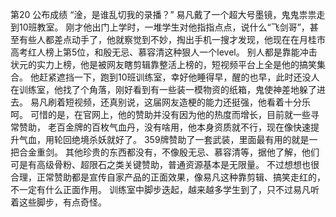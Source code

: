 第20 公布成绩
	“淦，是谁乱切我的录播？”
	易凡戴了一个超大号墨镜，鬼鬼祟祟走到10班教室。
	刚才他出门上学时，一堆学生对他指指点点，说什么“飞剑哥”，甚至有些人都差点动手了，他就察觉到不妙，掏出手机一搜才发现，他现在在月桂市高考红人榜上第5位，和殷无忌、慕容清这种狠人一个level。
	别人都是靠能冲击状元的实力上榜，他是被网友瞎剪辑靠整活上榜的，短视频平台上全是他的搞笑集合。
	他赶紧遮挡一下，跑到10班训练室，幸好他睡得早，醒的也早，此时还没人在训练室，他找了个角落，刚好看到有一些装一模物资的纸箱，鬼使神差地躲了进去。
	易凡刷着短视频，还真别说，这届网友造梗的能力还挺强，他看着十分乐呵。
	可惜的是，在官网上，他的赞助并没有因为他的热度而增长，目前就一些寻常赞助，
	老百金牌的百枚气血丹，没有啥用，他本身资质就不行，现在像快速提升气血，用轮回绝境杀妖就好了。
	359牌赞助了一套武装，里面最有用的就是一把合金重剑。
	其他珍贵的东西都没有，不像殷无忌、慕容清等，据他了解，他们可是有高级骨粉、超限石之类关键赞助，普通资源基本是无限量。
	不过想想也很合理，正常赞助都是宣传自家产品的正面效果，像易凡这种靠剪辑、搞笑走红的，不一定有什么正面作用。
	训练室中脚步迭起，越来越多学生到了，只不过易凡听着这些脚步，有点奇怪。
	
	
	
	
	
	